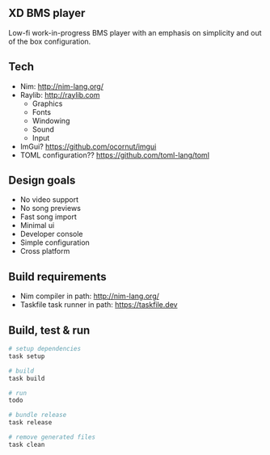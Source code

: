 ## XD BMS player
Low-fi work-in-progress BMS player with an emphasis on simplicity and out of the box configuration.

## Tech
- Nim: http://nim-lang.org/
- Raylib: http://raylib.com
  - Graphics
  - Fonts
  - Windowing
  - Sound
  - Input
- ImGui? https://github.com/ocornut/imgui
- TOML configuration?? https://github.com/toml-lang/toml

## Design goals
- No video support
- No song previews
- Fast song import
- Minimal ui
- Developer console
- Simple configuration
- Cross platform

## Build requirements
- Nim compiler in path: http://nim-lang.org/
- Taskfile task runner in path: https://taskfile.dev

## Build, test & run
```sh
# setup dependencies
task setup

# build
task build

# run
todo

# bundle release
task release

# remove generated files
task clean
```
